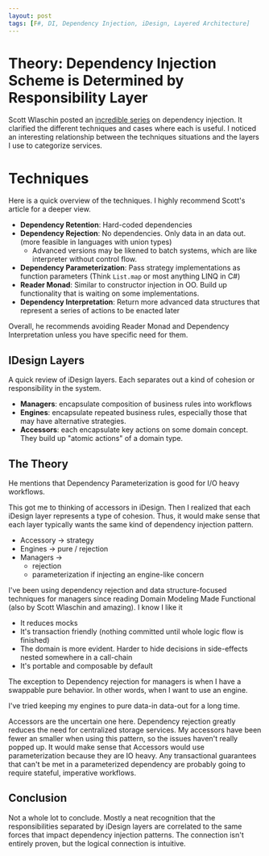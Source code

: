 ```yaml
---
layout: post
tags: [F#, DI, Dependency Injection, iDesign, Layered Architecture]
---
```


# Theory: Dependency Injection Scheme is Determined by Responsibility Layer 

Scott Wlaschin posted an [incredible series](https://fsharpforfunandprofit.com/posts/dependencies/) on dependency injection. It clarified the different techniques and cases where each is useful. I noticed an interesting relationship between the techniques situations and the layers I use to categorize services.

# Techniques

Here is a quick overview of the techniques. I highly recommend Scott's article for a deeper view.
- **Dependency Retention**: Hard-coded dependencies
- **Dependency Rejection**: No dependencies. Only data in an data out. (more feasible in languages with union types)
  - Advanced versions may be likened to batch systems, which are like interpreter without control flow.
- **Dependency Parameterization**: Pass strategy implementations as function parameters (Think `List.map` or most anything LINQ in C#)
- **Reader Monad**: Similar to constructor injection in OO. Build up functionality that is waiting on some implementations.
- **Dependency Interpretation**: Return more advanced data structures that represent a series of actions to be enacted later

Overall, he recommends avoiding Reader Monad and Dependency Interpretation unless you have specific need for them.

## IDesign Layers

A quick review of iDesign layers. Each separates out a kind of cohesion or responsibility in the system.
- **Managers**: encapsulate composition of business rules into workflows
- **Engines**: encapsulate repeated business rules, especially those that may have alternative strategies.
- **Accessors**: each encapsulate key actions on some domain concept. They build up "atomic actions" of a domain type.


## The Theory

He mentions that Dependency Parameterization is good for I/O heavy workflows.

This got me to thinking of accessors in iDesign. Then I realized that each iDesign layer represents a type of cohesion. Thus, it would make sense that each layer typically wants the same kind of dependency injection pattern.

- Accessory -> strategy
- Engines -> pure / rejection
- Managers -> 
  - rejection
  - parameterization if injecting an engine-like concern


I've been using dependency rejection and data structure-focused techniques for managers since reading Domain Modeling Made Functional (also by Scott Wlaschin and amazing). 
I know I like it
- It reduces mocks
- It's transaction friendly (nothing committed until whole logic flow is finished)
- The domain is more evident. Harder to hide decisions in side-effects nested somewhere in a call-chain
- It's portable and composable by default

The exception to Dependency rejection for managers is when I have a swappable pure behavior. In other words, when I want to use an engine.

I've tried keeping my engines to pure data-in data-out for a long time.

Accessors are the uncertain one here. Dependency rejection greatly reduces the need for centralized storage services. My accessors have been fewer an smaller when using this pattern, so the issues haven't really popped up. It would make sense that Accessors would use parameterization because they are IO heavy. Any transactional guarantees that can't be met in a parameterized dependency are probably going to require stateful, imperative workflows.

## Conclusion

Not a whole lot to conclude. Mostly a neat recognition that the responsibilities separated by iDesign layers are correlated to the same forces that impact dependency injection patterns.
The connection isn't entirely proven, but the logical connection is intuitive.

